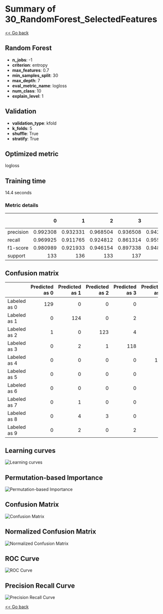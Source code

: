 # Summary of 30_RandomForest_SelectedFeatures

[<< Go back](../README.md)


## Random Forest
- **n_jobs**: -1
- **criterion**: entropy
- **max_features**: 0.7
- **min_samples_split**: 30
- **max_depth**: 7
- **eval_metric_name**: logloss
- **num_class**: 10
- **explain_level**: 1

## Validation
 - **validation_type**: kfold
 - **k_folds**: 5
 - **shuffle**: True
 - **stratify**: True

## Optimized metric
logloss

## Training time

14.4 seconds

### Metric details
|           |          0 |          1 |          2 |          3 |          4 |          5 |          6 |          7 |          8 |          9 |   accuracy |   macro avg |   weighted avg |   logloss |
|:----------|-----------:|-----------:|-----------:|-----------:|-----------:|-----------:|-----------:|-----------:|-----------:|-----------:|-----------:|------------:|---------------:|----------:|
| precision |   0.992308 |   0.932331 |   0.968504 |   0.936508 |   0.942029 |   0.928058 |   0.992481 |   0.901408 |   0.841727 |   0.857143 |   0.927988 |    0.92925  |       0.929447 |  0.414753 |
| recall    |   0.969925 |   0.911765 |   0.924812 |   0.861314 |   0.955882 |   0.948529 |   0.970588 |   0.955224 |   0.89313  |   0.888889 |   0.927988 |    0.928006 |       0.927988 |  0.414753 |
| f1-score  |   0.980989 |   0.921933 |   0.946154 |   0.897338 |   0.948905 |   0.938182 |   0.981413 |   0.927536 |   0.866667 |   0.872727 |   0.927988 |    0.928184 |       0.928274 |  0.414753 |
| support   | 133        | 136        | 133        | 137        | 136        | 136        | 136        | 134        | 131        | 135        |   0.927988 | 1347        |    1347        |  0.414753 |


## Confusion matrix
|              |   Predicted as 0 |   Predicted as 1 |   Predicted as 2 |   Predicted as 3 |   Predicted as 4 |   Predicted as 5 |   Predicted as 6 |   Predicted as 7 |   Predicted as 8 |   Predicted as 9 |
|:-------------|-----------------:|-----------------:|-----------------:|-----------------:|-----------------:|-----------------:|-----------------:|-----------------:|-----------------:|-----------------:|
| Labeled as 0 |              129 |                0 |                0 |                0 |                2 |                0 |                0 |                0 |                2 |                0 |
| Labeled as 1 |                0 |              124 |                0 |                2 |                1 |                1 |                0 |                0 |                2 |                6 |
| Labeled as 2 |                1 |                0 |              123 |                4 |                0 |                0 |                0 |                1 |                2 |                2 |
| Labeled as 3 |                0 |                2 |                1 |              118 |                0 |                4 |                0 |                2 |                8 |                2 |
| Labeled as 4 |                0 |                0 |                0 |                0 |              130 |                2 |                0 |                2 |                1 |                1 |
| Labeled as 5 |                0 |                0 |                0 |                0 |                1 |              129 |                1 |                0 |                0 |                5 |
| Labeled as 6 |                0 |                0 |                0 |                0 |                3 |                0 |              132 |                0 |                1 |                0 |
| Labeled as 7 |                0 |                1 |                0 |                0 |                1 |                1 |                0 |              128 |                1 |                2 |
| Labeled as 8 |                0 |                4 |                3 |                0 |                0 |                1 |                0 |                4 |              117 |                2 |
| Labeled as 9 |                0 |                2 |                0 |                2 |                0 |                1 |                0 |                5 |                5 |              120 |

## Learning curves
![Learning curves](learning_curves.png)

## Permutation-based Importance
![Permutation-based Importance](permutation_importance.png)
## Confusion Matrix

![Confusion Matrix](confusion_matrix.png)


## Normalized Confusion Matrix

![Normalized Confusion Matrix](confusion_matrix_normalized.png)


## ROC Curve

![ROC Curve](roc_curve.png)


## Precision Recall Curve

![Precision Recall Curve](precision_recall_curve.png)



[<< Go back](../README.md)
